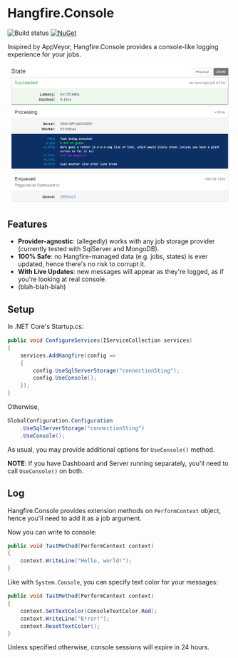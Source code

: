 # Hangfire.Console

![Build status](https://ci.appveyor.com/api/projects/status/b57hb7438d7dvxa2/branch/master?svg=true&passingText=master%20%u2714)
[![NuGet](https://img.shields.io/nuget/v/Hangfire.Console.svg)]()

Inspired by AppVeyor, Hangfire.Console provides a console-like logging experience for your jobs. 

![dashboard](dashboard.png)

## Features

 - **Provider-agnostic**: (allegedly) works with any job storage provider (currently tested with SqlServer and MongoDB). 
 - **100% Safe**: no Hangfire-managed data (e.g. jobs, states) is ever updated, hence there's no risk to corrupt it.
 - **With Live Updates**: new messages will appear as they're logged, as if you're looking at real console.
 - (blah-blah-blah)

## Setup

In .NET Core's Startup.cs:
```c#
public void ConfigureServices(IServiceCollection services)
{
    services.AddHangfire(config =>
    {
        config.UseSqlServerStorage("connectionSting");
        config.UseConsole();
    });
}
```

Otherwise,
```c#
GlobalConfiguration.Configuration
    .UseSqlServerStorage("connectionSting")
    .UseConsole();
```

As usual, you may provide additional options for `UseConsole()` method.

**NOTE**: If you have Dashboard and Server running separately, 
you'll need to call `UseConsole()` on both.

## Log

Hangfire.Console provides extension methods on `PerformContext` object, 
hence you'll need to add it as a job argument. 

Now you can write to console:

```c#
public void TastMethod(PerformContext context)
{
    context.WriteLine("Hello, world!");
}
```

Like with `System.Console`, you can specify text color for your messages:

```c#
public void TastMethod(PerformContext context)
{
    context.SetTextColor(ConsoleTextColor.Red);
    context.WriteLine("Error!");
    context.ResetTextColor();
}
```

Unless specified otherwise, console sessions will expire in 24 hours.